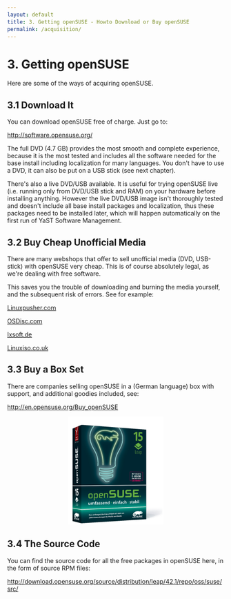 ```yaml
---
layout: default
title: 3. Getting openSUSE - Howto Download or Buy openSUSE
permalink: /acquisition/
---
```


# 3. Getting openSUSE

Here are some of the ways of acquiring openSUSE.

## 3.1 Download It

You can download openSUSE free of charge. Just go to:

<a href="http://software.opensuse.org/" target="_blank">http://software.opensuse.org/</a>

The full DVD (4.7 GB) provides the most smooth and complete experience, because it is the most tested and includes all the software needed for the base install including localization for many languages. You don't have to use a DVD, it can also be put on a USB stick (see next chapter).

There's also a live DVD/USB available. It is useful for trying openSUSE live (i.e. running only from DVD/USB stick and RAM) on your hardware before installing anything. However the live DVD/USB image isn't thoroughly tested and doesn't include all base install packages and localization, thus these packages need to be installed later, which will happen automatically on the first run of YaST Software Management.

## 3.2 Buy Cheap Unofficial Media

There are many webshops that offer to sell unofficial media (DVD, USB-stick) with openSUSE very cheap. This is of course absolutely legal, as we're dealing with free software.

This saves you the trouble of downloading and burning the media yourself, and the subsequent risk of errors. See for example:

<a href="http://www.linuxpusher.com/distributions/OpenSuSE" target="_blank">Linuxpusher.com</a>

<a href="http://www.osdisc.com/cgi-bin/view.cgi/products/linux/suse" target="_blank">OSDisc.com</a>

<a href="http://www.ixsoft.de/cgi-bin/web_store.cgi?ref=Catalogs/de/opensuse-catalog.html" target="_blank">Ixsoft.de</a>

<a href="http://www.linuxiso.co.uk/product_info.php?products_id=207" target="_blank">Linuxiso.co.uk</a>

<!--
<center><a href="images/pics/preburn-linuxpusher.png" rel="thumbnail"><img src="images/pics/preburn-linuxpusherb.png" alt="preburnt media" class="pic" /></a></center>
<center><div class="billedtekst">The Linuxpusher.com unofficial openSUSE DVD</div></center>
-->

## 3.3 Buy a Box Set

There are companies selling openSUSE in a (German language) box with support, and additional goodies included, see:

<a href="http://en.opensuse.org/Buy_openSUSE" target="_blank">http://en.opensuse.org/Buy_openSUSE</a>

<center><img src="images/pics/box.png" alt="box" /></center>

## 3.4 The Source Code

You can find the source code for all the free packages in openSUSE here, in the form of source RPM files:

<a href="http://download.opensuse.org/source/distribution/leap/42.1/repo/oss/suse/src/" target="_blank">http://download.opensuse.org/source/distribution/leap/42.1/repo/oss/suse/src/</a>
